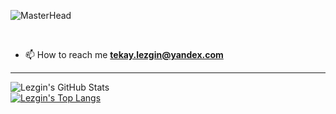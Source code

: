 ![MasterHead](https://i.hizliresim.com/9vw1pel.png)


<br>



- 📫 How to reach me **tekay.lezgin@yandex.com**
<hr>

![Lezgin's GitHub Stats](https://github-readme-stats.vercel.app/api?username=lezgintekay&show_icons=true&theme=holi)
<br>
[![Lezgin's Top Langs](https://github-readme-stats.vercel.app/api/top-langs/?username=lezgintekay&layout=donut&theme=holi)](https://github.com/steffano-da-cruz/github-readme-stats)







